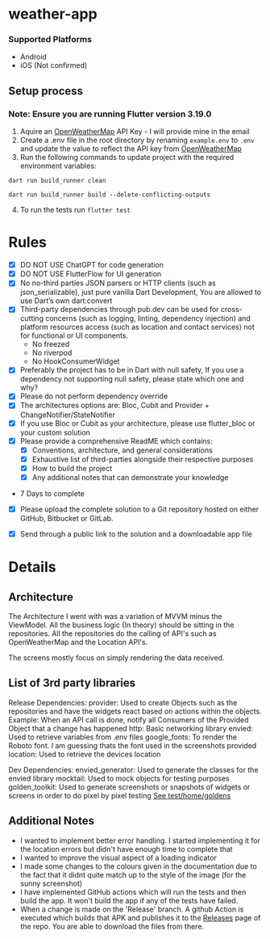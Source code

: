 # weather-app
### Supported Platforms
 - Android
 - iOS (Not confirmed)

## Setup process
### Note: Ensure you are running Flutter version 3.19.0
1. Aquire an [OpenWeatherMap](https://openweathermap.org/current) API Key - I will provide mine in the email 
2. Create a .env file in the root directory by renaming `example.env` to `.env` and update the value to reflect the API key from [OpenWeatherMap](https://openweathermap.org/current)
3. Run the following commands to update project with the required environment variables:

`dart run build_runner clean`

`dart run build_runner build --delete-conflicting-outputs`

4. To run the tests run `flutter test` 

# Rules

- [X] DO NOT USE ChatGPT for code generation
- [X] DO NOT USE FlutterFlow for UI generation
- [X] No no-third parties JSON parsers or HTTP clients (such as json_serializable), just pure vanilla Dart Development, You are allowed to use Dart’s own dart:convert
- [X] Third-party dependencies through pub.dev can be used for cross-cutting concerns (such as logging, linting, dependency injection) and platform resources access (such as location and contact services) not for functional or UI components.
    * No freezed
    * No riverpod
    * No HookConsumerWidget
- [X] Preferably the project has to be in Dart with null safety, If you use a dependency not supporting null safety, please state which one and why?
- [X] Please do not perform dependency override
- [X] The architectures options are: Bloc, Cubit and Provider + ChangeNotifier/StateNotifier
- [X] If you use Bloc or Cubit as your architecture, please use flutter_bloc or your custom solution
- [X] Please provide a comprehensive ReadME which contains:
    - [X] Conventions, architecture, and general considerations
    - [X] Exhaustive list of third-parties alongside their respective purposes
    - [X] How to build the project
    - [X] Any additional notes that can demonstrate your knowledge

* 7 Days to complete

- [X] Please upload the complete solution to a Git repository hosted on either GitHub, Bitbucket or GitLab.

- [X] Send through a public link to the solution and a downloadable app file


# Details

## Architecture

The Architecture I went with was a variation of MVVM minus the ViewModel. All the business logic (In theory) should be sitting in the repositories. All the repositories do the calling of API's such as OpenWeatherMap and the Location API's. 

The screens mostly focus on simply rendering the data received.

## List of 3rd party libraries
Release Dependencies:
  provider: Used to create Objects such as the repositories and have the widgets react based on actions within the objects. Example: When an API call is done, notify all Consumers of the Provided Object that a change has happened
  http: Basic networking library
  envied: Used to retrieve variables from .env files
  google_fonts: To render the Roboto font. I am guessing thats the font used in the screenshots provided
  location: Used to retrieve the devices location

Dev Dependencies:
  envied_generator: Used to generate the classes for the envied library
  mocktail: Used to mock objects for testing purposes
  golden_toolkit: Used to generate screenshots or snapshots of widgets or screens in order to do pixel by pixel testing [See test/home/goldens](https://github.com/stillie/weather-app/tree/main/test/home/goldens)

## Additional Notes

- I wanted to implement better error handling. I started implementing it for the location errors but didn't have enough time to complete that
- I wanted to improve the visual aspect of a loading indicator
- I made some changes to the colours given in the documentation due to the fact that it didnt quite match up to the style of the image (for the sunny screenshot)
- I have implemented GitHub actions which will run the tests and then build the app. It won't build the app if any of the tests have failed.
- When a change is made on the 'Release' branch. A github Action is executed which builds that APK and publishes it to the [Releases](https://github.com/stillie/weather-app/releases) page of the repo. You are able to download the files from there.